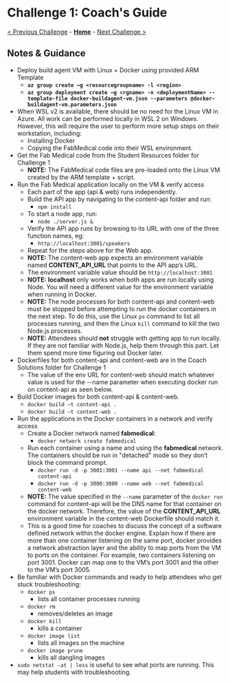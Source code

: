 # Challenge 1: Coach's Guide

[< Previous Challenge](./00-prereqs.md) - **[Home](README.md)** - [Next Challenge >](./02-acr.md)

## Notes & Guidance

- Deploy build agent VM with Linux + Docker using provided ARM Template
	- **`az group create –g <resourcegroupname> -l <region>`**
	- **`az group deployment create –g <rgname> -n <deploymentName> --template-file docker-buildagent-vm.json --parameters @docker-buildagent-vm.parameters.json`**
- When WSL v2 is available, there should be no need for the Linux VM in Azure. All work can be performed locally in WSL 2 on Windows.  However, this will require the user to perform more setup steps on their workstation, including:
	- Installing Docker
	- Copying the FabMedical code into their WSL environment.
- Get the Fab Medical code from the Student Resources folder for Challenge 1
	- **NOTE:** The FabMedical code files are pre-loaded onto the Linux VM created by the ARM template + script.
- Run the Fab Medical application locally on the VM & verify access
	- Each part of the app (api & web) runs independently.
	- Build the API app by navigating to the content-api folder and run:
    	- `npm install`
	- To start a node app, run:
        - `node ./server.js &`
	- Verify the API app runs by browsing to its URL with one of the three function names, eg: 
    	- `http://localhost:3001/speakers`
	- Repeat for the steps above for the Web app.
	- **NOTE:** The content-web app expects an environment variable named **CONTENT_API_URL** that points to the API app’s URL.
	- The environment variable value should be `http://localhost:3001`
	- **NOTE:** **localhost** only works when both apps are run locally using Node. You will need a different value for the environment variable when running in Docker.
	- **NOTE:** The node processes for both content-api and content-web must be stopped before attempting to run the docker containers in the next step. To do this, use the Linux `ps` command to list all processes running, and then the Linux `kill` command to kill the two Node.js processes.
	- **NOTE:** Attendees should **not** struggle with getting app to run locally.  If they are not familiar with Node.js, help them through this part.  Let them spend more time figuring out Docker later.
- Dockerfiles for both content-api and content-web are in the Coach Solutions folder for Challenge 1
	- The value of the env URL for content-web should match whatever value is used for the --name parameter when executing docker run on content-api as seen below.
- Build Docker images for both content-api & content-web. 
	- `docker build –t content-api .`
	- `docker build –t content-web .`
- Run the applications in the Docker containers in a network and verify access
	- Create a Docker network named **fabmedical**: 
		- `docker network create fabmedical`
	- Run each container using a name and using the **fabmedical** network. The containers should be run in "detached" mode so they don’t block the command prompt.
		- `docker run -d -p 3001:3001 --name api --net fabmedical content-api`
		- `docker run -d -p 3000:3000 --name web --net fabmedical content-web`
	- **NOTE:** The value specified in the `--name` parameter of the `docker run` command for content-api will be the DNS name for that container on the docker network.  Therefore, the value of the **CONTENT_API_URL** environment variable in the content-web Dockerfile should match it.
	- This is a good time for coaches to discuss the concept of a software defined network within the docker engine.  Explain how if there are more than one container listening on the same port, docker provides a network abstraction layer and the ability to map ports from the VM to ports on the container. For example, two containers listening on port 3001. Docker can map one to the VM’s port 3001 and the other to the VM’s port 3005.
- Be familiar with Docker commands and ready to help attendees who get stuck troubleshooting:
	- `docker ps `
		- lists all container processes running
	- `docker rm `
    	- removes/deletes an image
	- `docker kill `
    	- kills a container
	- `docker image list `
    	- lists all images on the machine
	- `docker image prune `
    	- kills all dangling images
- `sudo netstat -at | less` is useful to see what ports are running. This may help students with troubleshooting.




